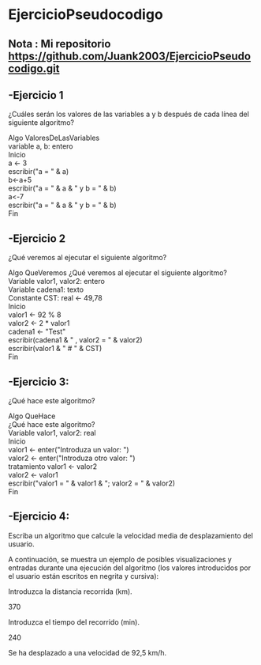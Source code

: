 # EjercicioPseudocodigo
## Nota : Mi repositorio https://github.com/Juank2003/EjercicioPseudocodigo.git

## -Ejercicio 1
¿Cuáles serán los valores de las variables a y b después de cada línea del siguiente algoritmo?

Algo ValoresDeLasVariables  
variable a, b: entero  
Inicio  
   a <- 3  
   escribir("a = " & a)  
   b<-a+5  
   escribir("a = " & a & " y b = " & b)  
   a<-7  
   escribir("a = " & a & " y b = " & b)  
Fin 

## -Ejercicio 2

¿Qué veremos al ejecutar el siguiente algoritmo?

Algo QueVeremos 
¿Qué veremos al ejecutar el siguiente algoritmo?  
Variable valor1, valor2: entero  
Variable cadena1: texto  
Constante CST: real <- 49,78  
Inicio  
   valor1 <- 92 % 8  
   valor2 <- 2 * valor1  
   cadena1 <- "Test"  
   escribir(cadena1 & " , valor2 = " & valor2)  
   escribir(valor1 & " # " & CST)  
Fin 

## -Ejercicio 3:

¿Qué hace este algoritmo?

Algo QueHace  
 ¿Qué hace este algoritmo?  
Variable valor1, valor2: real  
Inicio  
   valor1 <- enter("Introduza un valor: ")  
   valor2 <- enter("Introduza otro valor: ")  
   tratamiento 
   valor1 <- valor2  
   valor2 <- valor1  
   escribir("valor1 = " & valor1 & "; valor2 = " & valor2)  
Fin 


## -Ejercicio 4:

Escriba un algoritmo que calcule la velocidad media de desplazamiento del usuario.

A continuación, se muestra un ejemplo de posibles visualizaciones y entradas durante una ejecución del algoritmo (los valores introducidos por el usuario están escritos en negrita y cursiva):

Introduzca la distancia recorrida (km).

370

Introduzca el tiempo del recorrido (min).

240

Se ha desplazado a una velocidad de 92,5 km/h.
